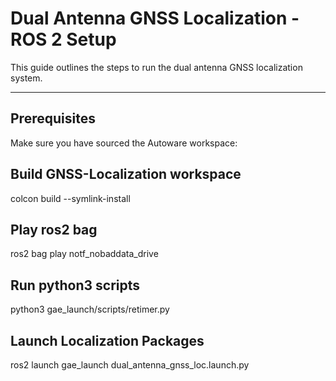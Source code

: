 # Dual Antenna GNSS Localization - ROS 2 Setup

This guide outlines the steps to run the dual antenna GNSS localization system.

---

## Prerequisites

Make sure you have sourced the Autoware workspace:

## Build GNSS-Localization workspace

colcon build --symlink-install

## Play ros2 bag 
 ros2 bag play notf_nobaddata_drive

## Run python3 scripts

python3 gae_launch/scripts/retimer.py 


## Launch Localization Packages

ros2 launch gae_launch dual_antenna_gnss_loc.launch.py 
